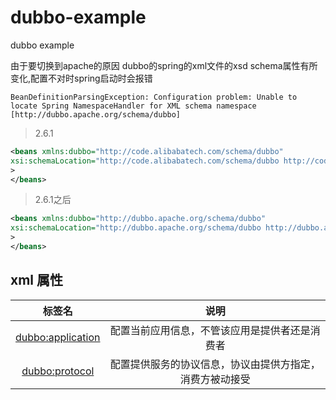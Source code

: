 # dubbo-example
dubbo example

由于要切换到apache的原因 dubbo的spring的xml文件的xsd schema属性有所变化,配置不对时spring启动时会报错  
```
BeanDefinitionParsingException: Configuration problem: Unable to locate Spring NamespaceHandler for XML schema namespace [http://dubbo.apache.org/schema/dubbo]
```
> 2.6.1  
```xml
<beans xmlns:dubbo="http://code.alibabatech.com/schema/dubbo"
xsi:schemaLocation="http://code.alibabatech.com/schema/dubbo http://code.alibabatech.com/schema/dubbo/dubbo.xsd"
>
</beans>
```
> 2.6.1之后
```xml
<beans xmlns:dubbo="http://dubbo.apache.org/schema/dubbo"
xsi:schemaLocation="http://dubbo.apache.org/schema/dubbo http://dubbo.apache.org/schema/dubbo/dubbo.xsd"
>
</beans>
```

## xml 属性
 
 |标签名|说明|
 |:----:|:---:|
 |[dubbo:application](doc/dubbo:application) | 配置当前应用信息，不管该应用是提供者还是消费者|   
 |[dubbo:protocol](doc/dubbo:protocol) | 配置提供服务的协议信息，协议由提供方指定，消费方被动接受|   